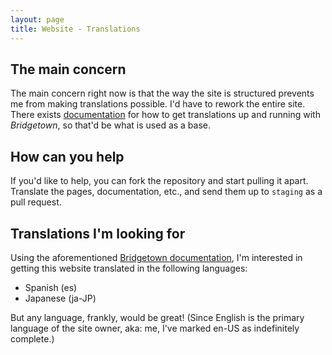 ```yaml
---
layout: page
title: Website - Translations
---
```


## The main concern
The main concern right now is that the way the site is structured prevents me from making translations possible. I'd have to rework the entire site. There exists [documentation](https://www.bridgetownrb.com/docs/internationalization#setup--translations) for how to get translations up and running with *Bridgetown*, so that'd be what is used as a base. 

## How can you help
If you'd like to help, you can fork the repository and start pulling it apart. Translate the pages, documentation, etc., and send them up to ``staging`` as a pull request. 

## Translations I'm looking for

Using the aforementioned [Bridgetown documentation](https://www.bridgetownrb.com/docs/internationalization#setup--translations), I'm interested in getting this website translated in the following languages:

- Spanish (es)
- Japanese (ja-JP)

But any language, frankly, would be great! (Since English is the primary language of the site owner, aka: me, I've marked en-US as indefinitely complete.)